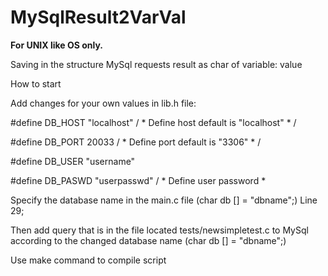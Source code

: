 # MySqlResult2VarVal

**For UNIX like OS only.**

Saving in the structure MySql requests result as char of variable: value

How to start


Add changes for your own values in lib.h file:

#define DB_HOST "localhost" / * Define host default is "localhost" * / 

#define DB_PORT 20033 / * Define port default is "3306" * / 

#define DB_USER "username"

#define DB_PASWD "userpasswd" / * Define user password * 


Specify the database name in the main.c file (char db [] = "dbname";) Line 29;

Then add  query that is in the file located tests/newsimpletest.c to MySql according to the changed database name (char db [] = "dbname";)


Use make command to compile script


